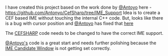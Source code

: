 I have created this project based on the work done by [@Antoyo](https://github.com/Antonyo/CefSharp/tree/IME_Support) here - https://github.com/Antonyo/CefSharp/tree/IME_Support
Idea is to create a CEF based IME without touching the internal C++ code. But, looks like there is a bug with cursor position 
and [@Antoyo](https://github.com/Antonyo/CefSharp/tree/IME_Support) has fixed that [here](https://github.com/Antonyo/CefSharp/commit/f39c4bd6d31d67c878367744ec9e45e5e9911bfa) 

The [CEFSHARP](https://github.com/cefsharp/CefSharp) code needs to be changed to have the correct IME support.

 [@Antoyo's](https://github.com/Antonyo/CefSharp/tree/IME_Support) code is a great start and needs further polishing because the 
 [IME Candidate Window](https://github.com/cefsharp/CefSharp/issues/1262#issuecomment-450226821) is not getting set correctly.
